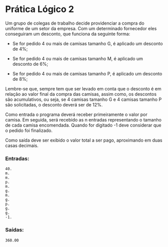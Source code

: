 # Prática Lógico 2

Um grupo de colegas de trabalho decide providenciar a compra do uniforme de um setor da empresa. Com um determinado fornecedor eles conseguiram um desconto, que funciona da seguinte forma:

- Se for pedido 4 ou mais de camisas tamanho G, é aplicado um desconto de 4%;

- Se for pedido 4 ou mais de camisas tamanho M, é aplicado um desconto de 6%;

- Se for pedido 4 ou mais de camisas tamanho P, é aplicado um desconto de 8%;

Lembre-se que, sempre tem que ser levado em conta que o desconto é em relação ao valor final da compra das camisas, assim como, os descontos são acumulativos, ou seja, se 4 camisas tamanho G e 4 camisas tamanho P são solicitadas, o desconto deverá ser de 12%.

Como entrada o programa deverá receber primeiramente o valor por camisa. Em seguida, será recebido as n entradas representando o tamanho de cada camisa encomendada. Quando for digitado -1 deve considerar que o pedido foi finalizado.

Como saída deve ser exibido o valor total a ser pago, aproximando em duas casas decimais. 

### Entradas:

    40. 
    m.
    m.
    p.
    m.
    g.
    m.
    g.
    p.
    g.
    g.
    -1.

### Saídas:
    360.00

